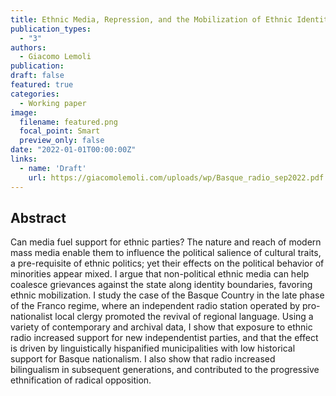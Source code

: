 ```yaml
---
title: Ethnic Media, Repression, and the Mobilization of Ethnic Identity
publication_types:
  - "3"
authors:
  - Giacomo Lemoli
publication: 
draft: false
featured: true
categories:
  - Working paper
image:
  filename: featured.png
  focal_point: Smart
  preview_only: false
date: "2022-01-01T00:00:00Z"
links:
  - name: 'Draft'
    url: https://giacomolemoli.com/uploads/wp/Basque_radio_sep2022.pdf
---
```


## Abstract

Can media fuel support for ethnic parties? The nature and reach of modern mass media enable them to influence the political salience of cultural traits, a pre-requisite of ethnic politics; yet their effects on the political behavior of minorities appear mixed. I argue that non-political ethnic media can help coalesce grievances against the state along identity boundaries, favoring ethnic mobilization. I study the case of the Basque Country in the late phase of the Franco regime, where an independent radio station operated by pro-nationalist local clergy promoted the revival of regional language. Using a variety of contemporary and archival data, I show that exposure to ethnic radio increased support for new independentist parties, and that the effect is driven by linguistically hispanified municipalities with low historical support for Basque nationalism. I also show that radio increased bilingualism in subsequent generations, and contributed to the progressive ethnification of radical opposition.

